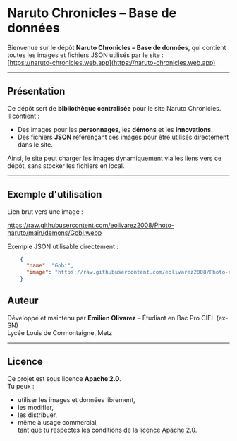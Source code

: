 # Naruto Chronicles – Base de données

Bienvenue sur le dépôt **Naruto Chronicles – Base de données**, qui contient toutes les images et fichiers JSON utilisés par le site :  
[https://naruto-chronicles.web.app](https://naruto-chronicles.web.app)

---

## Présentation

Ce dépôt sert de **bibliothèque centralisée** pour le site Naruto Chronicles.  
Il contient :  

- Des images pour les **personnages**, les **démons** et les **innovations**.  
- Des fichiers **JSON** référençant ces images pour être utilisés directement dans le site.

Ainsi, le site peut charger les images dynamiquement via les liens vers ce dépôt, sans stocker les fichiers en local.

---

## Exemple d'utilisation

Lien brut vers une image :  

https://raw.githubusercontent.com/eolivarez2008/Photo-naruto/main/demons/Gobi.webp

Exemple JSON utilisable directement :  

```json
    {
      "name": "Gobi",
      "image": "https://raw.githubusercontent.com/eolivarez2008/Photo-naruto/main/demons/Gobi.webp"
    }
```

## Auteur

Développé et maintenu par **Emilien Olivarez** – Étudiant en Bac Pro CIEL (ex-SN)  
Lycée Louis de Cormontaigne, Metz

---

## Licence

Ce projet est sous licence **Apache 2.0**.  
Tu peux :  
- utiliser les images et données librement,  
- les modifier,  
- les distribuer,  
- même à usage commercial,  
tant que tu respectes les conditions de la [licence Apache 2.0](https://www.apache.org/licenses/LICENSE-2.0).

